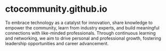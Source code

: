 # ctocommunity.github.io
To embrace technology as a catalyst for innovation, share knowledge to empower the community, learn from industry experts, and build meaningful connections with like-minded professionals. Through continuous learning and networking, we aim to drive personal and professional growth, fostering leadership opportunities and career advancement.
